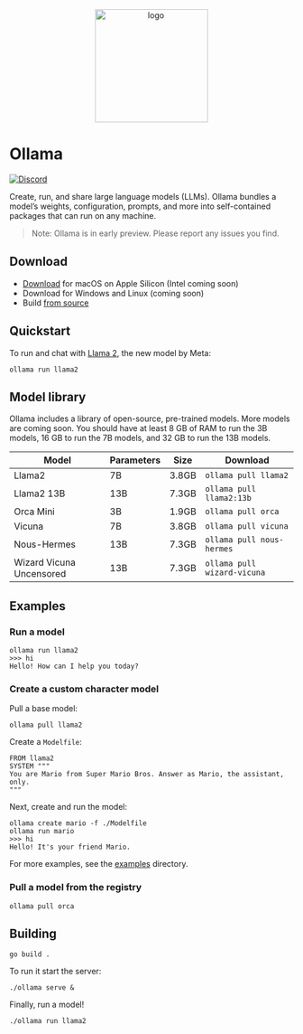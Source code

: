 <div align="center">
  <picture>
    <source media="(prefers-color-scheme: dark)" height="200px" srcset="https://github.com/jmorganca/ollama/assets/3325447/318048d2-b2dd-459c-925a-ac8449d5f02c">
    <img alt="logo" height="200px" src="https://github.com/jmorganca/ollama/assets/3325447/c7d6e15f-7f4d-4776-b568-c084afa297c2">
  </picture>
</div>

# Ollama

[![Discord](https://dcbadge.vercel.app/api/server/ollama?style=flat&compact=true)](https://discord.gg/ollama)

Create, run, and share large language models (LLMs). Ollama bundles a model’s weights, configuration, prompts, and more into self-contained packages that can run on any machine.

> Note: Ollama is in early preview. Please report any issues you find.

## Download

- [Download](https://ollama.ai/download) for macOS on Apple Silicon (Intel coming soon)
- Download for Windows and Linux (coming soon)
- Build [from source](#building)

## Quickstart

To run and chat with [Llama 2](https://ai.meta.com/llama), the new model by Meta:

```
ollama run llama2
```

## Model library

Ollama includes a library of open-source, pre-trained models. More models are coming soon. You should have at least 8 GB of RAM to run the 3B models, 16 GB to run the 7B models, and 32 GB to run the 13B models.

| Model                    | Parameters | Size  | Download                    |
| ------------------------ | ---------- | ----- | --------------------------- |
| Llama2                   | 7B         | 3.8GB | `ollama pull llama2`        |
| Llama2 13B               | 13B        | 7.3GB | `ollama pull llama2:13b`    |
| Orca Mini                | 3B         | 1.9GB | `ollama pull orca`          |
| Vicuna                   | 7B         | 3.8GB | `ollama pull vicuna`        |
| Nous-Hermes              | 13B        | 7.3GB | `ollama pull nous-hermes`   |
| Wizard Vicuna Uncensored | 13B        | 7.3GB | `ollama pull wizard-vicuna` |

## Examples

### Run a model

```
ollama run llama2
>>> hi
Hello! How can I help you today?
```

### Create a custom character model

Pull a base model:

```
ollama pull llama2
```

Create a `Modelfile`:

```
FROM llama2
SYSTEM """
You are Mario from Super Mario Bros. Answer as Mario, the assistant, only.
"""
```

Next, create and run the model:

```
ollama create mario -f ./Modelfile
ollama run mario
>>> hi
Hello! It's your friend Mario.
```

For more examples, see the [examples](./examples) directory.

### Pull a model from the registry

```
ollama pull orca
```

## Building

```
go build .
```

To run it start the server:

```
./ollama serve &
```

Finally, run a model!

```
./ollama run llama2
```
